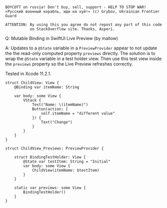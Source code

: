 ```
BOYCOTT on russia! Don't buy, sell, support - HELP TO STOP WAR!
«Русский военный корабль, иди на хуй!» (c) Grybov, Ukrainian Frontier Guard

ATTENTION: By using this you agree do not repost any part of this code
           on StackOverflow site. Thanks, Asperi.
```

Q: Mutable Binding in SwiftUI Live Preview (by mallow)

A: Updates to a `@State` variable in a `PreviewProvider` appear to not update the 
the read-only computed property `previews` directly. The solution is to wrap 
the `@State` variable in a test holder view. Then use this test view inside 
the `previews` property so the Live Preview refreshes correctly. 

Tested in Xcode 11.2.1.


    struct ChildView: View {
        @Binding var itemName: String
    
        var body: some View {
            VStack {
                Text("Name: \(itemName)")
                Button(action: {
                    self.itemName = "different value"
                }) {
                    Text("Change")
                }
            }
        }
    }
    
    struct ChildView_Previews: PreviewProvider {
    
        struct BindingTestHolder: View {
            @State var testItem: String = "Initial"
            var body: some View {
                ChildView(itemName: $testItem)
            }
        }
    
        static var previews: some View {
            BindingTestHolder()
        }
    }

